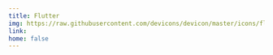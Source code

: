 ```yaml
---
title: Flutter
img: https://raw.githubusercontent.com/devicons/devicon/master/icons/flutter/flutter-original.svg
link: 
home: false
---
```




